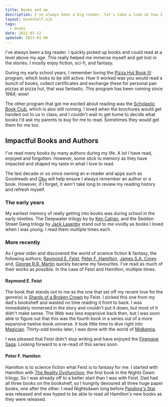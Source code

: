 ```yaml
---
title: Books and me
description: I've always been a big reader, let's take a look at how I got here.
layout: bookshelf.njk
tags:
  - books
date: 2021-01-12
updated: 2023-01-06
---
```


I've always been a big reader. I quickly picked up books and could read at a level above my age. This really helped me immerse myself and get lost in the stories. I mostly enjoy fiction, sci-fi, and fantasy.

During my early school years, I remember loving the [Pizza Hut Book It!](https://www.bookitprogram.com/) program, which looks to be still active. How it worked was you would read a bunch of books, collect certificates and exchange these for personal pan pizzas at pizza hut, that was fantastic. This program has been running since 1984; wow!

The other program that got me excited about reading was the [Scholastic Book Club](https://www.scholastic.co.nz/schools/book-club/), which is also still running. I loved when the brochures would get handed out to us in class, and I couldn't wait to get home to decide what books I'd ask my parents to buy for me to read. Sometimes they would get them for me too.

## Impactful Books and Authors
I've read many books by many authors during my life. A lot I have read, enjoyed and forgotten. However, some stick to memory as they have impacted and shaped my taste in what I love to read.

The last decade or so since owning an e-reader and apps such as Goodreads and [Oku](https://oku.club) will help ensure I always remember an author or a book. However, if I forget, it won't take long to review my reading history and refresh myself. 

### The early years
My earliest memory of really getting into books was during school in the early nineties. The Deepwater trilogy by by [Ken Catran](https://www.read-nz.org/writer/catran-ken/), and the Seddon Street Gang trilogy by [Jack Lasenby](https://www.read-nz.org/writer/lasenby-jack/) stand out to me vividly as books I loved when I was young. I read them multiple times each.

### More recently

As I grew older and discovered the world of science fiction & fantasy, the following authors; [Raymond E. Feist](http://crydee.com/), [Peter F. Hamilton](https://www.panmacmillan.com/authors/peter-f-hamilton/1507), [James S.A. Corey](https://www.jamessacorey.com/) and, [George R.R. Martin](https://georgerrmartin.com/) quickly became my favourites. I've read as much of their works as possible. In the case of Feist and Hamilton, multiple times.

#### Raymond E. Feist
The book that stands out to me as the one that set off my recent love for the genre(s) is [Shards of a Broken Crown](http://www.crydee.com/raymond-feist/book-synopsis/shards-of-a-broken-crown) by Feist. I picked this one from my dad's bookshelf and wasted no time reading it front to back. I was immediately immersed in the story and couldn't put it down, but most of it didn't make sense. The Web was less expansive back then, but I was soon able to figure out that this was the fourth book in a series out of a more expansive twelve-book universe. It took little time to dive right into [Magician](http://www.crydee.com/raymond-feist/book-synopsis/magician). Thirty-odd books later, I was done with the world of [Midkemia](http://www.crydee.com/raymond-feist/book-series).

I was pleased that Feist didn't stop writing and have enjoyed the [Firemane Saga](http://www.crydee.com/raymond-feist/firemane/books). Looking forward to a re-read of this series soon.

#### Peter F. Hamiton
Hamilton is to science fiction what Feist is to fantasy for me. I started with Hamilton with [The Reality Dysfunction](https://www.panmacmillan.com/authors/peter-f-hamilton/the-reality-dysfunction/9781509868605), the first book in the Nights Dawn trilogy. So I was already off to a better start than I was with Feist. 
Dad had all three books on the bookshelf, so I hungrily devoured all three huge paper books, one after the other.
I read Nightsdawn long before [Pandora's Star](https://www.panmacmillan.com/authors/peter-f-hamilton/pandoras-star/9781509868575) was released and was hyped to be able to read all Hamilton's new books as they were released. 
